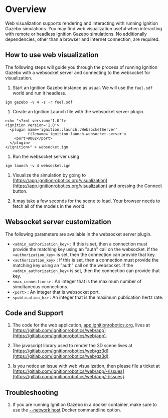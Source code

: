 # Overview

Web visualization supports rendering and interacting with running Ignition
Gazebo simulations. You may find web visualization useful
when interacting with remote or headless Ignition Gazebo simulations. No
additionally dependencies, other than a browser and internet connection, are
required.

## How to use web visualization

The following steps will guide you through the process of running Ignition
Gazebo with a websocket server and connecting to the websocket for
visualization. 

1. Start an Ignition Gazebo instance as usual. We will use the `fuel.sdf`
   world and run it headless.
```
ign gazebo -v 4 -s -r fuel.sdf
```

1. Create an Ignition Launch file with the websocket server plugin.
```
echo "<?xml version='1.0'?>
<ignition version='1.0'>
  <plugin name='ignition::launch::WebsocketServer'
          filename='ignition-launch-websocket-server'>
    <port>9002</port>
  </plugin>
</ignition>" > websocket.ign
```

1. Run the websocket server using
```
ign launch -v 4 websocket.ign
```

1. Visualize the simulation by going to
   [https://app.ignitionrobotics.org/visualization](https://app.ignitionrobotics.org/visualization) and pressing the Connect button.

1. It may take a few seconds for the scene to load. Your browser needs to
   fetch all of the models in the world.

## Websocket server customization

The following parameters are available in the websocket server plugin.

  * `<admin_authorization_key>` : If this is set, then a connection must provide the matching key using an "auth" call on the websocket. If the `<authorization_key>` is set, then the connection can provide that key.
  * `<authorization_key>` : If this is set, then a connection must provide the
matching key using an "auth" call on the websocket. If the `<admin_authorization_key>` is set, then the connection can provide that key.
  * `<max_connections>` : An integer that is the maximum number of simultaneous connections.
  * `<port>` : An integer that is websocket port.
  * `<publication_hz>` : An integer that is the maximum publication hertz rate.

## Code and Support

1. The code for the web application,
   [app.ignitionrobotics.org](https://app.ignitionrobotics.org), lives at
   [https://gitlab.com/ignitionrobotics/web/app](https://gitlab.com/ignitionrobotics/web/app).

1. The javascript library used to render the 3D scene lives at
   [https://gitlab.com/ignitionrobotics/web/gz3d](https://gitlab.com/ignitionrobotics/web/gz3d).

1. Is you notice an issue with web visualization, then please
   file a ticket at
   [https://gitlab.com/ignitionrobotics/web/app/-/issues](https://gitlab.com/ignitionrobotics/web/app/-/issues).

## Troubleshooting

1. If you are running Ignition Gazebo in a docker container, make sure to
   use the [--network host](https://docs.docker.com/network/network-tutorial-host/) Docker commandline option.
